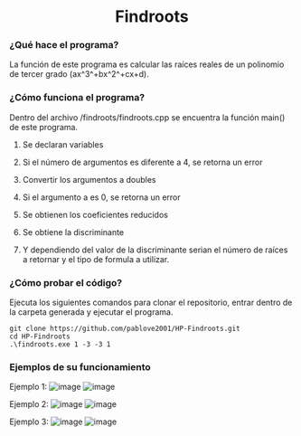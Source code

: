 <h1 align="center">Findroots</h1>

### ¿Qué hace el programa?
La función de este programa es calcular las raíces reales de un polinomio de tercer grado (ax^3^+bx^2^+cx+d).

### ¿Cómo funciona el programa?

Dentro del archivo /findroots/findroots.cpp se encuentra la función main() de este programa.

1. Se declaran variables

2. Si el número de argumentos es diferente a 4, se retorna un error

3. Convertir los argumentos a doubles

4. Si el argumento a es 0, se retorna un error

5. Se obtienen los coeficientes reducidos

6. Se obtiene la discriminante

7. Y dependiendo del valor de la discriminante serian el número de raíces a retornar y el tipo de formula a utilizar.

### ¿Cómo probar el código?

Ejecuta los siguientes comandos para clonar el repositorio, entrar dentro de la carpeta generada y ejecutar el programa.

    git clone https://github.com/pablove2001/HP-Findroots.git
    cd HP-Findroots
    .\findroots.exe 1 -3 -3 1

### Ejemplos de su funcionamiento
Ejemplo 1:
![image](https://user-images.githubusercontent.com/52970365/221765981-43c432ad-1fd4-46ed-acca-4bfc722c9268.png)
![image](https://user-images.githubusercontent.com/52970365/221766194-15e56fff-4835-42ed-94eb-e7b1e27f4256.png)

Ejemplo 2:
![image](https://user-images.githubusercontent.com/52970365/221766313-1c698324-d4c8-4358-8eb0-b35acdfbe976.png)
![image](https://user-images.githubusercontent.com/52970365/221766414-b0979a43-567f-4583-b559-51a5734907b4.png)

Ejemplo 3:
![image](https://user-images.githubusercontent.com/52970365/221766575-f8177df8-2149-4562-a880-eb3f443022f6.png)
![image](https://user-images.githubusercontent.com/52970365/221766698-01bb1bdd-2691-488e-9535-fb1bba8accfb.png)

